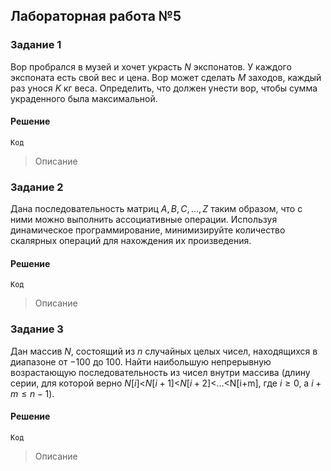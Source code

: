 ## Лабораторная работа №5

### Задание 1

Вор пробрался в музей и хочет украсть $N$ экспонатов. У каждого экспоната есть свой вес и цена. Вор может сделать $M$ заходов, каждый раз унося $K$ кг веса. Определить, что должен унести вор, чтобы сумма украденного была максимальной.

#### Решение

```
Код
```

> Описание

### Задание 2

Дана последовательность матриц $A, B, C, … , Z$ таким образом, что с ними можно выполнить ассоциативные операции. Используя динамическое программирование, минимизируйте количество скалярных операций для нахождения их произведения.

#### Решение

```
Код
```

> Описание

### Задание 3

Дан массив $N$, состоящий из $n$ случайных целых чисел, находящихся в диапазоне от $-100$ до $100$. Найти наибольшую непрерывную возрастающую последовательность из чисел внутри массива (длину серии, для которой верно $N[i]$$<$$N[i+1]$$<$$N[i+2]$$<$…<N[i+m], где $i \geq 0$, а $i + m \leq n - 1$).

#### Решение

```
Код
```

> Описание
